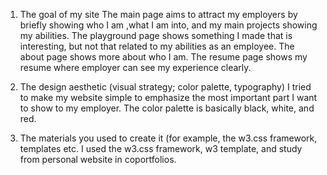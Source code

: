 1. The goal of my site
The main page aims to attract my employers by briefly showing who I am ,what I am into, and my main projects showing my abilities. The playground page shows something I made that is interesting, but not that related to my abilities as an employee. The about page shows more about who I am. The resume page shows my resume where employer can see my experience clearly.

2. The design aesthetic (visual strategy; color palette, typography)
I tried to make my website simple to emphasize the most important part I want to show to my employer. The color palette is basically black, white, and red.

3. The materials you used to create it (for example, the w3.css framework, templates etc.
I used the w3.css framework, w3 template, and study from personal website in coportfolios.
